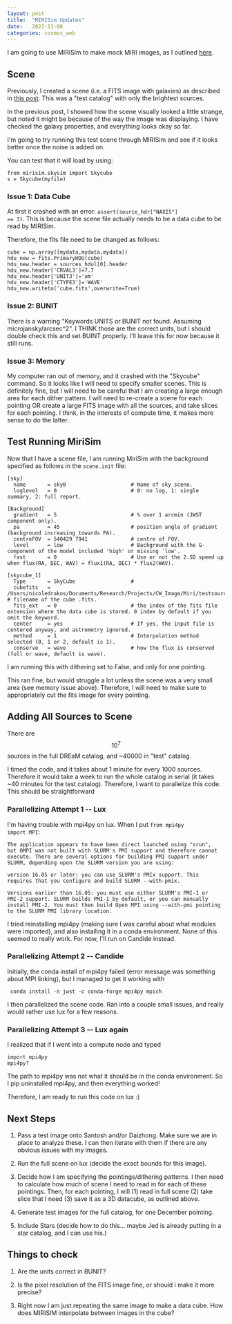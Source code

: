 ```yaml
---
layout: post
title:  "MIRISim Updates"
date:   2022-11-08
categories: cosmos_web
---
```


I am going to use MIRISim to make mock MIRI images, as I outlined <a href="https://ndrakos.github.io/blog/cosmos_web/MIRISim/">here</a>.


## Scene

Previously, I created a scene (i.e. a FITS image with galaxies) as described in <a href="https://ndrakos.github.io/blog/cosmos_web/MIRISim_Scene_Part_II/">this post</a>. This was a "test catalog" with only the brightest sources.

In the previous post, I showed how the scene visually looked a little strange, but noted it might be because of the way the image was displaying. I have checked the galaxy properties, and everything looks okay so far.

I'm going to try running this test scene through MIRISim and see if it looks better once the noise is added on.

You can test that it will load by using:

```
from mirisim.skysim import Skycube
s = Skycube(myfile)
```

### Issue 1: Data Cube

At first it crashed with an error: <code>assert(source_hdr["NAXIS"] == 3)</code>. This is because the scene file actually needs to be a data cube to be read by MIRISim.

Therefore, the fits file need to be changed as follows:

```
cube = np.array([mydata,mydata,mydata])
hdu_new = fits.PrimaryHDU(cube)
hdu_new.header = sources_hdul[0].header
hdu_new.header['CRVAL3']=7.7
hdu_new.header['UNIT3']='um'
hdu_new.header['CTYPE3']='WAVE'
hdu_new.writeto('cube.fits',overwrite=True)
```

### Issue 2: BUNIT

There is a warning "Keywords UNITS or BUNIT not found. Assuming microjansky/arcsec^2". I THINK those are the correct units, but I should double check this and set BUINT properly. I'll leave this for now because it still runs.


### Issue 3: Memory

My computer ran out of memory, and it crashed with the "Skycube" command. So it looks like I will need to specify smaller scenes. This is definitely fine, but I will need to be careful that I am creating a large enough area for each dither pattern. I will need to re-create a scene for each pointing OR create a large FITS image with all the sources, and take slices for each pointing. I think, in the interests of compute time, it makes more sense to do the latter.



## Test Running MiriSim

Now that I have a scene file, I am running MiriSim with the background specified as follows in the <code>scene.init</code> file:


```
[sky]
  name       = sky0                     # Name of sky scene.
  loglevel   = 0                        # 0: no log, 1: single summary, 2: full report.

[Background]
  gradient   = 5                        # % over 1 arcmin (JWST component only).
  pa         = 45                       # position angle of gradient (background increasing towards PA).
  centreFOV  = 540429 7941              # centre of FOV.
  level      = low                      # Background with the G-component of the model included 'high' or missing 'low'.
  fast       = 0                        # Use or not the 2.5D speed up when flux(RA, DEC, WAV) = flux1(RA, DEC) * flux2(WAV).

[skycube_1]
  Type       = SkyCube                  #
  cubefits   = /Users/nicoledrakos/Documents/Research/Projects/CW_Image/Miri/testsources.fits             # filename of the cube .fits.
  fits_ext   = 0                        # the index of the fits file extension where the data cube is stored. 0 index by default if you omit the keyword.
  center     = yes                      # If yes, the input file is centered anyway, and astrometry ignored.
  method     = 1                        # Interpolation method selected (0, 1 or 2, default is 1).
  conserve   = wave                     # how the flux is conserved (full or wave, default is wave).

```

I am running this with dithering set to False, and only for one pointing.

This ran fine, but would struggle a lot unless the scene was a very small area (see memory issue above). Therefore, I will need to make sure to appropriately cut the fits image for every pointing.


## Adding All Sources to Scene

There are $$10^7$$ sources in the full DREaM catalog, and ~40000 in "test" catalog.

I timed the code, and it takes about 1 minute for every 1000 sources. Therefore it would take a week to run the whole catalog in serial (it takes ~40 minutes for the test catalog). Therefore, I want to parallelize this code. This should be straightforward

### Parallelizing Attempt 1 -- Lux

I'm having trouble with mpi4py on lux. When I put <code>from mpi4py import MPI</code>:

```
The application appears to have been direct launched using "srun",
but OMPI was not built with SLURM's PMI support and therefore cannot
execute. There are several options for building PMI support under
SLURM, depending upon the SLURM version you are using:

version 16.05 or later: you can use SLURM's PMIx support. This
requires that you configure and build SLURM --with-pmix.

Versions earlier than 16.05: you must use either SLURM's PMI-1 or
PMI-2 support. SLURM builds PMI-1 by default, or you can manually
install PMI-2. You must then build Open MPI using --with-pmi pointing
to the SLURM PMI library location.
```

I tried reinstalling mpi4py (making sure I was careful about what modules were imported), and also installing it in a conda environment. None of this seemed to really work. For now, I'll run on Candide instead.

### Parallelizing Attempt 2 -- Candide

Initially, the conda install of mpi4py failed (error message was something about MPI linking), but I managed to get it working with

<code> conda install -n jwst -c conda-forge mpi4py mpich  </code>

I then parallelized the scene code. Ran into a couple small issues, and really would rather use lux for a few reasons.

### Parallelizing Attempt 3 -- Lux again

I realized that if I went into a compute node and typed

```
import mpi4py
mpi4py?
```
The path to mpi4py was not what it should be in the conda environment. So I pip uninstalled mpi4py, and then everything worked!

Therefore, I am ready to run this code on lux :)


## Next Steps

1. Pass a test image onto Santosh and/or Daizhong. Make sure we are in place to analyze these. I can then iterate with them if there are any obvious issues with my images.

2. Run the full scene on lux (decide the exact bounds for this image).

3. Decide how I am specifying the pointings/dithering patterns. I then need to calculate how much of scene I need to read in for each of these pointings. Then, for each pointing, I will (1) read in full scene (2) take slice that I need (3) save it as a 3D datacube, as outlined above.

4. Generate test images for the full catalog, for one December pointing.

5. Include Stars (decide how to do this... maybe Jed is already putting in a star catalog, and I can use his.)


## Things to check

1. Are the units correct in BUNIT?

2. Is the pixel resolution of the FITS image fine, or should i make it more precise?

3. Right now I am just repeating the same image to make a data cube. How does MIRISIM interpolate between images in the cube?
